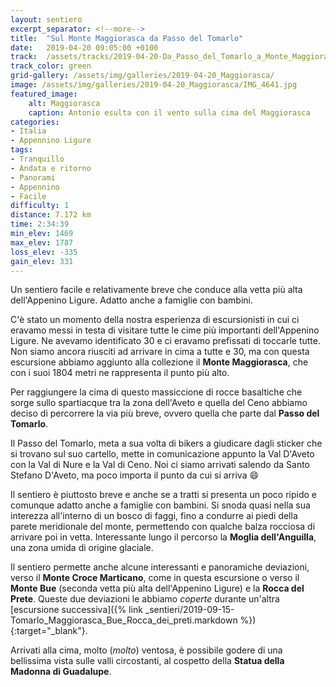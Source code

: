 ```yaml
---
layout: sentiero
excerpt_separator: <!--more-->
title:  "Sul Monte Maggiorasca da Passo del Tomarlo"
date:   2019-04-20 09:05:00 +0100
track:  /assets/tracks/2019-04-20-Da_Passo_del_Tomarlo_a_Monte_Maggiorasca.gpx
track_color: green
grid-gallery: /assets/img/galleries/2019-04-20_Maggiorasca/
image: /assets/img/galleries/2019-04-20_Maggiorasca/IMG_4641.jpg
featured_image:
    alt: Maggiorasca
    caption: Antonio esulta con il vento sulla cima del Maggiorasca
categories:
- Italia
- Appennino Ligure
tags:
- Tranquillo
- Andata e ritorno
- Panorami
- Appennino
- Facile
difficulty: 1
distance: 7.172 km
time: 2:34:39
min_elev: 1469
max_elev: 1787
loss_elev: -335
gain_elev: 331
---
```

Un sentiero facile e relativamente breve che conduce alla vetta più alta dell'Appenino Ligure. Adatto anche a famiglie con bambini.

<!--more-->

C'è stato un momento della nostra esperienza di escursionisti in cui ci eravamo messi in testa di visitare tutte le cime più importanti dell'Appenino Ligure. Ne avevamo identificato 30 e ci eravamo prefissati di toccarle tutte.
Non siamo ancora riusciti ad arrivare in cima a tutte e 30, ma con questa escursione abbiamo aggiunto alla collezione il **Monte Maggiorasca**, che con i suoi 1804 metri ne rappresenta il punto più alto.

Per raggiungere la cima di questo massiccione di rocce basaltiche che sorge sullo spartiacque tra la zona dell'Aveto e quella del Ceno abbiamo deciso di percorrere la via più breve, ovvero quella che parte dal **Passo del Tomarlo**.

Il Passo del Tomarlo, meta a sua volta di bikers a giudicare dagli sticker che si trovano sul suo cartello, mette in comunicazione appunto la Val D'Aveto con la Val di Nure e la Val di Ceno. Noi ci siamo arrivati salendo da Santo Stefano D'Aveto, ma poco importa il punto da cui si arriva :smile:

Il sentiero è piuttosto breve e anche se a tratti si presenta un poco ripido e comunque adatto anche a famiglie con bambini. Si snoda quasi nella sua interezza all'interno di un bosco di faggi, fino a condurre ai piedi della parete meridionale del monte, permettendo con qualche balza rocciosa di arrivare poi in vetta. Interessante lungo il percorso la **Moglia dell'Anguilla**, una zona umida di origine glaciale.

Il sentiero permette anche alcune interessanti e panoramiche deviazioni, verso il **Monte Croce Marticano**, come in questa escursione o verso il **Monte Bue** (seconda vetta più alta dell'Appenino Ligure) e la **Rocca del Prete**. Queste due deviazioni le abbiamo *coperte* durante un'altra [escursione successiva]({% link _sentieri/2019-09-15-Tomarlo_Maggiorasca_Bue_Rocca_dei_preti.markdown %}){:target="_blank"}.

Arrivati alla cima, molto (*molto*) ventosa, è possibile godere di una bellissima vista sulle valli circostanti, al cospetto della **Statua della Madonna di Guadalupe**.

